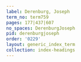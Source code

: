 ```yaml
---
label: Derenburg, Joseph
term_no: term759
pages: 177|437|607
no_spaces: DerenburgJoseph
pid: derenburgjoseph
order: '0229'
layout: generic_index_term
collection: index-headings
---
```

